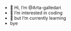 - 👋 Hi, I’m @Arta-galledari
- 👀 I’m interested in coding
- 🌱 but I’m currently learning
-    bye

<!---
Arta-galledari/Arta-galledari is a ✨ special ✨ repository because its `README.md` (this file) appears on your GitHub profile.
You can click the Preview link to take a look at your changes.
--->
